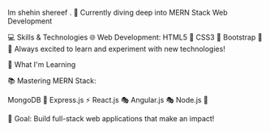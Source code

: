 Im shehin shereef .
🚀 Currently diving deep into MERN Stack Web Development


💻 Skills & Technologies
🌐 Web Development:
HTML5 🌟
CSS3 🎨
Bootstrap 💅
🔧 Always excited to learn and experiment with new technologies!


🌱 What I'm Learning

📚 Mastering MERN Stack:

MongoDB 🌱
Express.js ⚡
React.js 🎭
Angular.js 🎭
Node.js 🔧


🎯 Goal: Build full-stack web applications that make an impact!

